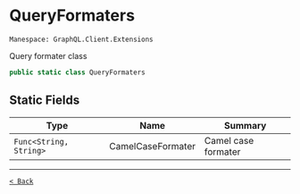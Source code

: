 # QueryFormaters

`Manespace: GraphQL.Client.Extensions`

Query formater class

```csharp
public static class QueryFormaters
```

## Static Fields

| Type | Name | Summary |
| --- | --- | --- |
| `Func<String, String>` | CamelCaseFormater | Camel case formater |

---

[`< Back`](./)
